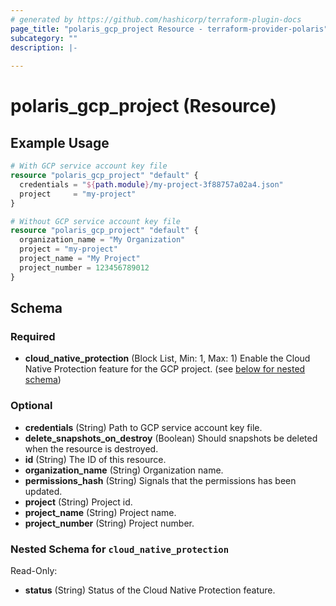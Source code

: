 ```yaml
---
# generated by https://github.com/hashicorp/terraform-plugin-docs
page_title: "polaris_gcp_project Resource - terraform-provider-polaris"
subcategory: ""
description: |-
  
---
```


# polaris_gcp_project (Resource)



## Example Usage

```terraform
# With GCP service account key file
resource "polaris_gcp_project" "default" {
  credentials = "${path.module}/my-project-3f88757a02a4.json"
  project     = "my-project"
}

# Without GCP service account key file
resource "polaris_gcp_project" "default" {
  organization_name = "My Organization"
  project = "my-project"
  project_name = "My Project"
  project_number = 123456789012
}
```

<!-- schema generated by tfplugindocs -->
## Schema

### Required

- **cloud_native_protection** (Block List, Min: 1, Max: 1) Enable the Cloud Native Protection feature for the GCP project. (see [below for nested schema](#nestedblock--cloud_native_protection))

### Optional

- **credentials** (String) Path to GCP service account key file.
- **delete_snapshots_on_destroy** (Boolean) Should snapshots be deleted when the resource is destroyed.
- **id** (String) The ID of this resource.
- **organization_name** (String) Organization name.
- **permissions_hash** (String) Signals that the permissions has been updated.
- **project** (String) Project id.
- **project_name** (String) Project name.
- **project_number** (String) Project number.

<a id="nestedblock--cloud_native_protection"></a>
### Nested Schema for `cloud_native_protection`

Read-Only:

- **status** (String) Status of the Cloud Native Protection feature.


